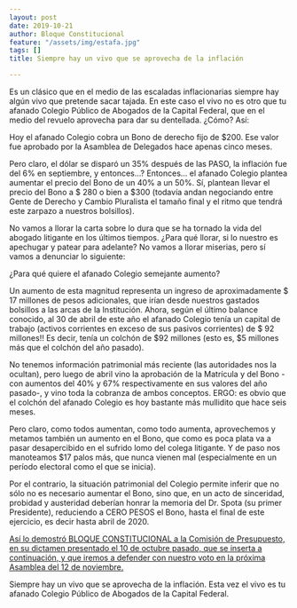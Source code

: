 ```yaml
---
layout: post
date: 2019-10-21
author: Bloque Constitucional
feature: "/assets/img/estafa.jpg"
tags: []
title: Siempre hay un vivo que se aprovecha de la inflación

---
```

Es un clásico que en el medio de las escaladas inflacionarias siempre hay algún vivo que pretende sacar tajada. En este caso el vivo no es otro que tu afanado Colegio Público de Abogados de la Capital Federal, que en el medio del revuelo aprovecha para dar su dentellada. ¿Cómo? Así:

Hoy el afanado Colegio cobra un Bono de derecho fijo de $200. Ese valor fue aprobado por la Asamblea de Delegados hace apenas cinco meses.

Pero claro, el dólar se disparó un 35% después de las PASO, la inflación fue del 6% en septiembre, y entonces...? Entonces... el afanado Colegio plantea aumentar el precio del Bono de un 40% a un 50%. Sí, plantean llevar el precio del Bono a $ 280 o bien a $300 (todavía andan negociando entre Gente de Derecho y Cambio Pluralista el tamaño final y el ritmo que tendrá este zarpazo a nuestros bolsillos).

No vamos a llorar la carta sobre lo dura que se ha tornado la vida del abogado litigante en los últimos tiempos. ¿Para qué llorar, si lo nuestro es apechugar y patear para adelante? No vamos a llorar miserias, pero sí vamos a denunciar lo siguiente:

¿Para qué quiere el afanado Colegio semejante aumento?

Un aumento de esta magnitud representa un ingreso de aproximadamente $ 17 millones de pesos adicionales, que irían desde nuestros gastados bolsillos a las arcas de la Institución. Ahora, según el último balance conocido, al 30 de abril de este año el afanado Colegio tenía un capital de trabajo (activos corrientes en exceso de sus pasivos corrientes) de $ 92 millones!! Es decir, tenía un colchón de $92 millones (esto es, $5 millones más que el colchón del año pasado).

No tenemos información patrimonial más reciente (las autoridades nos la ocultan), pero luego de abril vino la aprobación de la Matrícula y del Bono -con aumentos del 40% y 67% respectivamente en sus valores del año pasado-, y vino toda la cobranza de ambos conceptos. ERGO: es obvio que el colchón del afanado Colegio es hoy bastante más mullidito que hace seis meses.

Pero claro, como todos aumentan, como todo aumenta, aprovechemos y metamos también un aumento en el Bono, que como es poca plata va a pasar desapercibido en el sufrido lomo del colega litigante. Y de paso nos manoteamos $17 palos más, que nunca vienen mal (especialmente en un período electoral como el que se inicia).

Por el contrario, la situación patrimonial del Colegio permite inferir que no sólo no es necesario aumentar el Bono, sino que, en un acto de sinceridad, probidad y austeridad deberían honrar la memoria del Dr. Spota (su primer Presidente), reduciendo a CERO PESOS el Bono, hasta el final de este ejercicio, es decir hasta abril de 2020.

[Así lo demostró BLOQUE CONSTITUCIONAL a la Comisión de Presupuesto, en su dictamen presentado el 10 de octubre pasado, que se inserta a continuación, y que iremos a defender con nuestro voto en la próxima Asamblea del 12 de noviembre.](https://1.bp.blogspot.com/-SBZ2kr1WPbM/Xa4wGwou5bI/AAAAAAAAH0g/aq-ILnQvXkQ3Kcrj-t4G5WMvzxwbKHwUQCLcBGAsYHQ/s1600/Screenshot_20191010-232352.png "Dictamen")

Siempre hay un vivo que se aprovecha de la inflación. Esta vez el vivo es tu afanado Colegio Público de Abogados de la Capital Federal.
